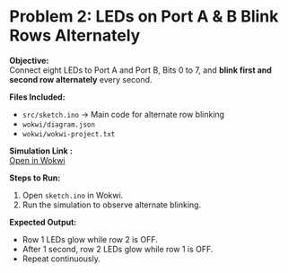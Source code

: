 # Problem 2: LEDs on Port A & B Blink Rows Alternately

**Objective:**  
Connect eight LEDs to Port A and Port B, Bits 0 to 7, and **blink first and second row alternately** every second.

**Files Included:**  
- `src/sketch.ino` → Main code for alternate row blinking  
- `wokwi/diagram.json`  
- `wokwi/wokwi-project.txt`  

**Simulation Link :**  
[Open in Wokwi](https://wokwi.com/projects/443686463766311937)

**Steps to Run:**  
1. Open `sketch.ino` in Wokwi.  
2. Run the simulation to observe alternate blinking.

**Expected Output:**  
- Row 1 LEDs glow while row 2 is OFF.  
- After 1 second, row 2 LEDs glow while row 1 is OFF.  
- Repeat continuously.
